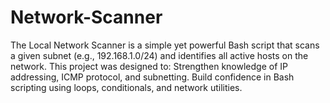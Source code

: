 # Network-Scanner
The Local Network Scanner is a simple yet powerful Bash script that scans a given subnet (e.g., 192.168.1.0/24) and identifies all active hosts on the network.  This project was designed to:  Strengthen knowledge of IP addressing, ICMP protocol, and subnetting.  Build confidence in Bash scripting using loops, conditionals, and network utilities.

